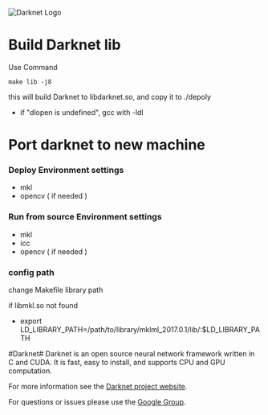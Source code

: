 ![Darknet Logo](http://pjreddie.com/media/files/darknet-black-small.png)

# Build Darknet lib
Use Command 

	make lib -j8

this will build Darknet to libdarknet.so, and copy it to ./depoly
 - if "dlopen is undefined", gcc with -ldl

# Port darknet to new machine
### Deploy Environment settings
 - mkl
 - opencv ( if needed )

### Run from source Environment settings

 - mkl
 - icc
 - opencv ( if needed )

### config path
change Makefile library path

if libmkl.so not found
 - export LD_LIBRARY_PATH=/path/to/library/mklml_2017.0.1/lib/:$LD_LIBRARY_PATH

#Darknet#
Darknet is an open source neural network framework written in C and CUDA. It is fast, easy to install, and supports CPU and GPU computation.

For more information see the [Darknet project website](http://pjreddie.com/darknet).

For questions or issues please use the [Google Group](https://groups.google.com/forum/#!forum/darknet).



